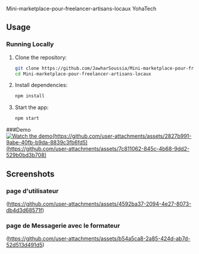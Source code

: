 Mini-marketplace-pour-freelancer-artisans-locaux   YohaTech
## Usage

### Running Locally

1. Clone the repository:
   ```bash
   git clone https://github.com/JawharSoussia/Mini-marketplace-pour-freelancer-artisans-locaux.git
   cd Mini-marketplace-pour-freelancer-artisans-locaux
2. Install dependencies:   
   ```bash
   npm install

3. Start the app:
   ```bash
   npm start

###Demo
[![Watch the demo(https://github.com/user-attachments/assets/2827b991-9abe-40fb-b9da-8839c3fb6fd5)](https://github.com/user-attachments/assets/9c39e5e2-6825-4579-bbd7-22034f7d8b9a)
(https://github.com/user-attachments/assets/7c811062-845c-4b68-9dd2-529b0bd3b708)](https://github.com/user-attachments/assets/0eaeb408-446c-4ba0-bc25-f5efc37a88e5)

## Screenshots

### page d'utilisateur
(https://github.com/user-attachments/assets/4592ba37-2094-4e27-8073-db4d3d68571f)


### page de Messagerie avec le formateur
(https://github.com/user-attachments/assets/b54a5ca8-2a85-424d-ab7d-52d513d491d5)







